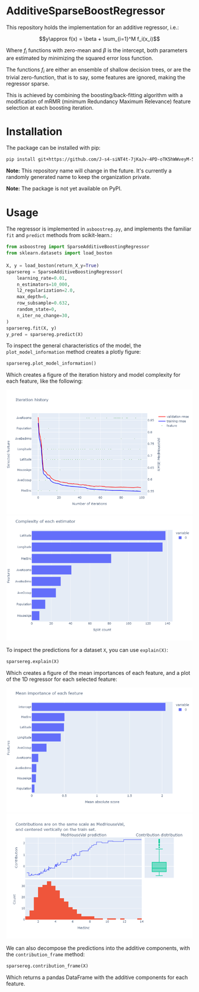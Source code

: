 # AdditiveSparseBoostRegressor

This repository holds the implementation for an additive regressor, i.e.:

```math
y\approx f(x) = \beta + \sum_{i=1}^M f_i(x_i)
```

Where $f_i$ functions with zero-mean and $\beta$ is the intercept,
both parameters are estimated by minimizing the squared error loss function.

The functions $f_i$ are either an ensemble of shallow decision trees,
or are the trivial zero-function, that is to say,
some features are ignored, making the regressor sparse.

This is achieved by combining the boosting/back-fitting algorithm with a
modification of mRMR (minimum Redundancy Maximum Relevance) feature selection at
each boosting iteration.

# Installation

The package can be installed with pip:

```bash
pip install git+https://github.com/J-s4-siNT4t-7jKaJv-4PD-oTK5hWWveyM-5ZC/additive-sparse-boost-regression.git
```

**Note:** This repository name will change in the future.
It's currently a randomly generated name to keep the organization private.

**Note:** The package is not yet available on PyPI.

# Usage

The regressor is implemented in `asboostreg.py`,
and implements the familiar `fit` and `predict` methods from scikit-learn.:

```python
from asboostreg import SparseAdditiveBoostingRegressor
from sklearn.datasets import load_boston

X, y = load_boston(return_X_y=True)
sparsereg = SparseAdditiveBoostingRegressor(
    learning_rate=0.01,
    n_estimators=10_000,
    l2_regularization=2.0,
    max_depth=6,
    row_subsample=0.632,
    random_state=0,
    n_iter_no_change=30,
)
sparsereg.fit(X, y)
y_pred = sparsereg.predict(X)
```

To inspect the general characteristics of the model,
the `plot_model_information` method creates a plotly figure:

```python
sparsereg.plot_model_information()
```
Which creates a figure of the iteration history and model complexity for each feature,
like the following:

![Iteration history](images/iteration_history.png)
![Complexity](images/complexity.png)

To inspect the predictions for a dataset `X`, you can use `explain(X)`:

```python
sparsereg.explain(X)
```
Which creates a figure of the mean importances of each feature,
and a plot of the 1D regressor for each selected feature:

![Mean Importances](images/mean_importance.png)
![1D Plot Example](images/1d_plot.png)

We can also decompose the predictions into the additive components,
with the `contribution_frame` method:

```python
sparsereg.contribution_frame(X)
```
Which returns a pandas DataFrame with the additive components for each feature.
